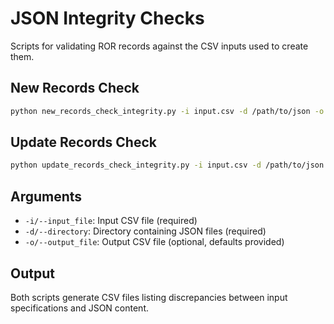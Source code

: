 # JSON Integrity Checks

Scripts for validating ROR records against the CSV inputs used to create them.

## New Records Check
```bash
python new_records_check_integrity.py -i input.csv -d /path/to/json -o output.csv
```

## Update Records Check

```bash
python update_records_check_integrity.py -i input.csv -d /path/to/json -o output.csv
```

## Arguments
- `-i/--input_file`: Input CSV file (required)
- `-d/--directory`: Directory containing JSON files (required)
- `-o/--output_file`: Output CSV file (optional, defaults provided)

## Output
Both scripts generate CSV files listing discrepancies between input specifications and JSON content.